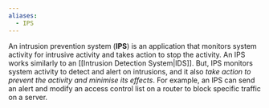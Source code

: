 ```yaml
---
aliases:
  - IPS
---
```

An intrusion prevention system (**IPS**) is an application that monitors system activity for intrusive activity and takes action to stop the activity. An IPS works similarly to an [[Intrusion Detection System|IDS]]. But, IPS monitors system activity to detect and alert on intrusions, and it also *take action to prevent the activity and minimise its effects*. For example, an IPS can send an alert and modify an access control list on a router to block specific traffic on a server.